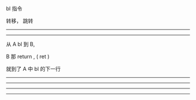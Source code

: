 bl 指令

转移， 跳转



<hr>



<hr>


从 A bl 到 B,


B 那 return , ( ret )


就到了 A 中 bl 的下一行






<hr>


<hr>



<hr>



<hr>

